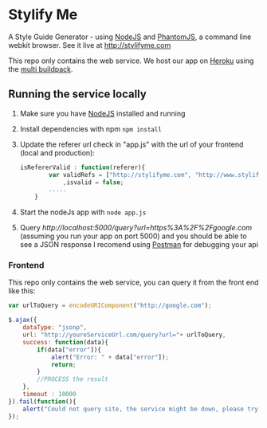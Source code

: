 # Stylify Me

A Style Guide Generator - using [NodeJS](http://nodejs.org/) and [PhantomJS](http://phantomjs.org), a command line webkit browser.
See it live at http://stylifyme.com

This repo only contains the web service.
We host our app on [Heroku](http://heroku.com) using the [multi buildpack](https://github.com/ddollar/heroku-buildpack-multi).


## Running the service locally
1. Make sure you have [NodeJS](http://nodejs.org/) installed and running
2. Install dependencies with npm `npm install`
3. Update the referer url check in  "app.js" with the url of your frontend (local and production):

	```javaScript
	isRefererValid : function(referer){
			var validRefs = ["http://stylifyme.com", "http://www.stylifyme.com", "http://stylify.herokuapp.com", "http://localhost:9185", "http://localhost:" + app.get('port')]
				,isvalid = false;
			.....
		}
	```
4. Start the nodeJs app with `node app.js`
5. Query *http://localhost:5000/query?url=https%3A%2F%2Fgoogle.com* (assuming you run your app on port 5000) and you should be able to see a JSON response
	I recomend using [Postman](http://www.getpostman.com) for debugging your api


### Frontend
This repo only contains the web service, you can query it from the front end like this:

```javaScript
var urlToQuery = encodeURIComponent("http://google.com");

$.ajax({
	dataType: "jsonp",
	url: "http://youreServiceUrl.com/query?url="+ urlToQuery,
	success: function(data){
		if(data["error"]){
			alert("Error: " + data["error"]);
			return;
		}
		//PROCESS the result
	},
	timeout : 10000
}).fail(function(){
	alert("Could not query site, the service might be down, please try again later.");
});
```

